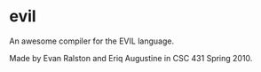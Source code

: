 evil
====

An awesome compiler for the EVIL language.

Made by Evan Ralston and Eriq Augustine in CSC 431 Spring 2010.
